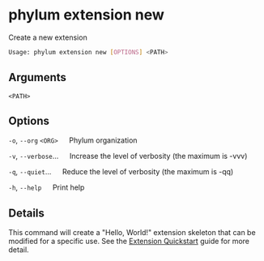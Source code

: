 # phylum extension new

Create a new extension

```sh
Usage: phylum extension new [OPTIONS] <PATH>
```

## Arguments

`<PATH>`

## Options

`-o`, `--org` `<ORG>`
&emsp; Phylum organization

`-v`, `--verbose`...
&emsp; Increase the level of verbosity (the maximum is -vvv)

`-q`, `--quiet`...
&emsp; Reduce the level of verbosity (the maximum is -qq)

`-h`, `--help`
&emsp; Print help

## Details

This command will create a "Hello, World!" extension skeleton that can be
modified for a specific use. See the [Extension Quickstart] guide for more
detail.

[Extension Quickstart]: ../extensions/extension_quickstart.md
